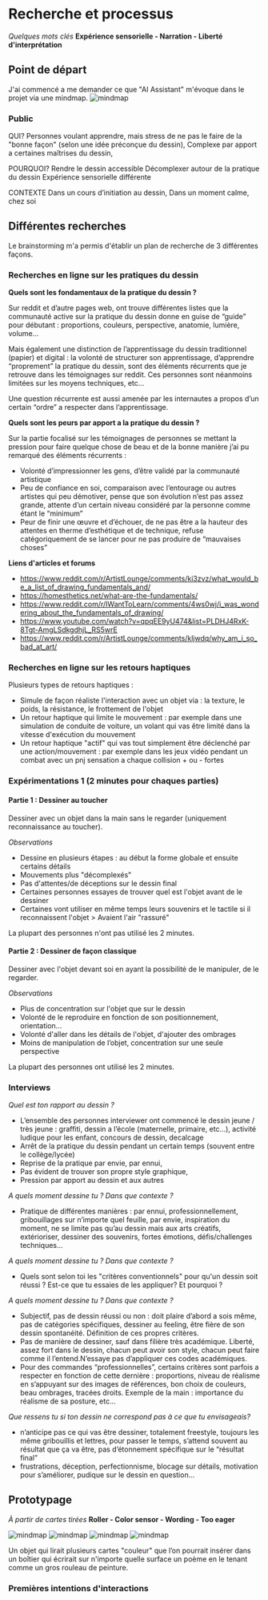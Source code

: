 # Recherche et processus

*Quelques mots clés*
**Expérience sensorielle - Narration - Liberté d'interprétation**

## Point de départ

J'ai commencé a me demander ce que "AI Assistant" m'évoque dans le projet via une mindmap.
![mindmap](/process/2023-10-20/mindmap-v1.jpg)

### Public

QUI?
Personnes voulant apprendre, mais stress de ne pas le faire de la "bonne façon" (selon une idée préconçue du dessin),
Complexe par apport a certaines maîtrises du dessin,

POURQUOI?
Rendre le dessin accessible
Décomplexer autour de la pratique du dessin
Expérience sensorielle différente

CONTEXTE
Dans un cours d’initiation au dessin,
Dans un moment calme, chez soi

## Différentes recherches

Le brainstorming m'a permis d'établir un plan de recherche de 3 différentes façons.

### Recherches en ligne sur les pratiques du dessin

**Quels sont les fondamentaux de la pratique du dessin ?**

Sur reddit et d’autre pages web, ont trouve différentes listes que la communauté active sur la pratique du dessin donne en guise de “guide” pour débutant : proportions, couleurs, perspective, anatomie, lumière, volume...

Mais également une distinction de l’apprentissage du dessin traditionnel (papier) et digital : la volonté de structurer son apprentissage, d’apprendre “proprement” la pratique du dessin, sont des éléments récurrents que je retrouve dans les témoignages sur reddit. Ces personnes sont néanmoins limitées sur les moyens techniques, etc...

Une question récurrente est aussi amenée par les internautes a propos d’un certain “ordre” a respecter dans l’apprentissage.

**Quels sont les peurs par apport a la pratique du dessin ?**

Sur la partie focalisé sur les témoignages de personnes se mettant la pression pour faire quelque chose de beau et de la bonne manière j’ai pu remarqué des éléments récurrents : 
- Volonté d’impressionner les gens, d’être validé par la   communauté artistique
- Peu de confiance en soi, comparaison avec l’entourage ou autres artistes qui peu démotiver, pense que son évolution n’est pas assez grande, attente d’un certain niveau considéré par la personne comme étant le “minimum”
- Peur de finir une œuvre et d’échouer, de ne pas être a la hauteur des attentes en therme d’esthétique et de technique, refuse catégoriquement de se lancer pour ne pas produire de “mauvaises choses” 

**Liens d'articles et forums**
- https://www.reddit.com/r/ArtistLounge/comments/ki3zvz/what_would_be_a_list_of_drawing_fundamentals_and/
- https://homesthetics.net/what-are-the-fundamentals/
- https://www.reddit.com/r/IWantToLearn/comments/4ws0wj/i_was_wondering_about_the_fundamentals_of_drawing/
- https://www.youtube.com/watch?v=qpqEE9yU474&list=PLDHJ4RxK-8Tgt-AmgLSdkgdhjL_RS5wrE
- https://www.reddit.com/r/ArtistLounge/comments/kljwdq/why_am_i_so_bad_at_art/

### Recherches en ligne sur les retours haptiques

Plusieurs types de retours haptiques :
- Simule de façon réaliste l'interaction avec un objet via : la texture, le poids, la résistance, le frottement de l'objet
- Un retour haptique qui limite le mouvement : par exemple dans une simulation de conduite de voiture, un volant qui vas être limité dans la vitesse d'exécution du mouvement
- Un retour haptique "actif" qui vas tout simplement être déclenché par une action/mouvement : par exemple dans les jeux vidéo pendant un combat avec un pnj sensation a chaque collision + ou - fortes

### Expérimentations 1 (2 minutes pour chaques parties)

#### Partie 1 : Dessiner au toucher

Dessiner avec un objet dans la main sans le regarder (uniquement reconnaissance au toucher).

*Observations*
- Dessine en plusieurs étapes : au début la forme globale et ensuite certains détails
- Mouvements plus "décomplexés"
- Pas d'attentes/de déceptions sur le dessin final
- Certaines personnes essayes de trouver quel est l'objet avant de le dessiner
- Certaines vont utiliser en même temps leurs souvenirs et le tactile si il reconnaissent l'objet > Avaient l'air "rassuré"

La plupart des personnes n'ont pas utilisé les 2 minutes.
#### Partie 2 : Dessiner de façon classique

Dessiner avec l'objet devant soi en ayant la possibilité de le manipuler, de le regarder.

*Observations*
- Plus de concentration sur l'objet que sur le dessin
- Volonté de le reproduire en fonction de son positionnement, orientation...
- Volonté d'aller dans les détails de l'objet, d'ajouter des ombrages
- Moins de manipulation de l’objet, concentration sur une seule perspective

La plupart des personnes ont utilisé les 2 minutes.

### Interviews

*Quel est ton rapport au dessin ?*
- L’ensemble des personnes interviewer ont commencé le dessin jeune / très jeune : graffiti, dessin a l’école (maternelle, primaire, etc...), activité ludique pour les enfant, concours de dessin, decalcage
- Arrêt de la pratique du dessin pendant un certain temps (souvent entre le collège/lycée)
- Reprise de la pratique par envie, par ennui,
- Pas évident de trouver son propre style graphique,
- Pression par apport au dessin et aux autres

*A quels moment dessine tu ? Dans que contexte ?*
- Pratique de différentes manières : par ennui, professionnellement,  gribouillages sur n’importe quel feuille, par envie, inspiration du moment, ne se limite pas qu’au dessin mais aux arts créatifs, extérioriser, dessiner des souvenirs, fortes émotions, défis/challenges techniques...

*A quels moment dessine tu ? Dans que contexte ?*
- Quels sont selon toi les "critères conventionnels" pour qu'un dessin soit réussi ? Est-ce que tu essaies de les appliquer? Et pourquoi ?

*A quels moment dessine tu ? Dans que contexte ?*
- Subjectif, pas de dessin réussi ou non : doit plaire d’abord a sois même, pas de catégories spécifiques, dessiner au feeling, être fière de son dessin spontanéité. Définition de ces propres critères.
- Pas de manière de dessiner, sauf dans filière très académique. Liberté, assez fort dans le dessin, chacun peut avoir son style, chacun peut faire comme il l’entend.N’essaye pas d’appliquer ces codes académiques.
- Pour des commandes “professionnelles”, certains critères sont parfois a respecter en fonction de cette dernière : proportions, niveau de réalisme en s’appuyant sur des images de références, bon choix de couleurs, beau ombrages, tracées droits. Exemple de la main : importance du réalisme de sa posture, etc...

*Que ressens tu si ton dessin ne correspond pas à ce que tu envisageais?*
- n’anticipe pas ce qui vas être dessiner, totalement freestyle, toujours les même gribouillis et lettres, pour passer le temps, s’attend souvent au résultat que ça va
être, pas d’étonnement spécifique sur le “résultat final”
- frustrations, déception, perfectionnisme, blocage sur détails, motivation pour s’améliorer, pudique sur le dessin en question...

## Prototypage

*À partir de cartes tirées*
**Roller - Color sensor - Wording - Too eager**

![mindmap](/process/2023-10-30/IMG_3160.jpg)
![mindmap](/process/2023-10-30/IMG_3159.jpg)
![mindmap](/process/2023-10-30/IMG_3158.jpg)
![mindmap](/process/2023-10-30/IMG_3155.jpg)

Un objet qui lirait plusieurs cartes "couleur" que l’on pourrait insérer dans un boîtier qui écrirait sur n'importe quelle surface un poème en le tenant comme un gros rouleau de peinture.

### Premières intentions d'interactions

